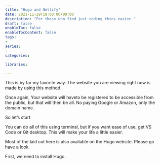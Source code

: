 ```yaml
---
title: "Hugo and Netlify"
date: 2021-11-29T18:00:06+09:00
description: "For those who find just coding thins easier."
draft: false
enableToc: false
enableTocContent: false
tags:
-
series:
-
categories:

libraries:

---
```


This is by far my favorite way. The website you are viewing right now is made by using this method.

Once again, Your website will haveto be registered to be accessible from the public, but that will then be all. No paying Google or Amazon, only the domain name.

So let’s start.

You can do all of this using terminal, but if you want ease of use, get VS Code or Git desktop. This will make your life a little easier.

Most of the laid out here is also available on the Hugo website. Please go have a look.

First, we need to install Hugo.